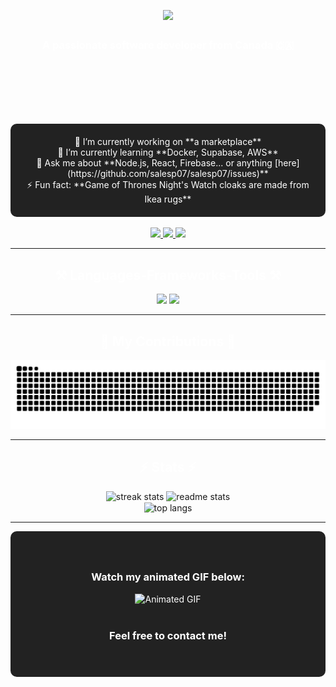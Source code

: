 <!-- Gambar Background Header -->
<div align="center" style="background: url('https://www.google.com/imgres?imgurl=https%3A%2F%2Fcdn.kibrispdr.org%2Fdata%2F902%2Fwarna-hitam-polos-untuk-wallpaper-1.jpg&tbnid=1fS7cwzypTTGQM&vet=10CBkQxiAoCGoXChMIwM3h_ZXYiQMVAAAAAB0AAAAAEAY..i&imgrefurl=https%3A%2F%2Fwww.kibrispdr.org%2Fwarna-hitam-polos-untuk-wallpaper.html&docid=iFi3RIk9tq4BjM&w=300&h=300&itg=1&q=gambar%20hitamn&ved=0CBkQxiAoCGoXChMIwM3h_ZXYiQMVAAAAAB0AAAAAEAY') no-repeat center center; background-size: cover; padding: 100px 0; color: white; border-radius: 10px;">
  <h1 align="center">
    <img src="https://readme-typing-svg.herokuapp.com/?font=Righteous&size=35&center=true&vCenter=true&width=500&height=70&duration=4000&lines=Hi+There!+👋;+I'm+Tan!;" />
  </h1>
  <h3 align="center">A passionate software developer from Canada 🇨🇦</h3>
</div>

<!-- Section Konten Utama dengan Latar Gelap -->
<div align="center" style="background-color: #222222; color: white; padding: 20px; border-radius: 10px;">
  🔭 I’m currently working on **a marketplace**<br>
  🌱 I’m currently learning **Docker, Supabase, AWS**<br>
  💬 Ask me about **Node.js, React, Firebase... or anything [here](https://github.com/salesp07/salesp07/issues)**<br>
  ⚡ Fun fact: **Game of Thrones Night's Watch cloaks are made from Ikea rugs**
</div>

<br/>

<!-- Badges Kontak -->
<div align="center">
  <a href="mailto:pedro.sales.tanxzxzxz@gmail.com">
    <img src="https://img.shields.io/badge/Gmail-333333?style=for-the-badge&logo=gmail&logoColor=red" />
  </a>
  <a href="https://linkedin.com/in/pedro-sales-muniz" target="_blank">
    <img src="https://img.shields.io/badge/LinkedIn-0077B5?style=for-the-badge&logo=linkedin&logoColor=white" />
  </a>
  <a href="https://salesp07.github.io" target="_blank">
    <img src="https://img.shields.io/badge/Portfolio-FF5722?style=for-the-badge&logo=todoist&logoColor=white" />
  </a>
</div>

<hr/>

<!-- Bagian Tools dan Skill -->
<h2 align="center" style="color: white;">⚒️ Languages-Frameworks-Tools ⚒️</h2>
<div align="center">
  <img src="https://skillicons.dev/icons?i=react,bootstrap,mui,html,css,vscode,github,figma,tailwind,git,r" />
  <img src="https://skillicons.dev/icons?i=nodejs,python,javascript,typescript,express,firebase,mongodb,c,java,nextjs,mysql,flask" />
</div>

<hr/>

<!-- Kontribusi -->
<div align="center" style="color: white;">
  <h2>🐍 My Contributions 🐍</h2>
  <img alt="snake eating my contributions" src="https://raw.githubusercontent.com/salesp07/salesp07/output/github-contribution-grid-snake.svg" />
</div>

<hr/>

<!-- Stats Section -->
<h2 align="center" style="color: white;">⚡ Stats ⚡</h2>
<div align="center">
  <img width="390" src="https://github-readme-streak-stats-salesp07.vercel.app/?user=salesp07&count_private=true&theme=dark&border_radius=10" alt="streak stats"/>
  <img width="390" src="https://github-readme-stats-salesp07.vercel.app/api?username=salesp07&count_private=true&show_icons=true&theme=dark&rank_icon=github&border_radius=10" alt="readme stats" />
  <br/>
  <img width="325" align="center" src="https://github-readme-stats-salesp07.vercel.app/api/top-langs/?username=salesp07&hide=HTML&langs_count=8&layout=compact&theme=dark&border_radius=10&size_weight=0.5&count_weight=0.5&exclude_repo=github-readme-stats" alt="top langs" />
</div>

<hr/>

<!-- GIF Animasi di bagian bawah -->
<div align="center" style="background-color: #222222; padding: 40px; color: white; border-radius: 10px;">
  <h3>Watch my animated GIF below:</h3>
  <img src="https://yourgifurl.com/youranimation.gif" alt="Animated GIF" width="600px" />
  <br/><br/>
  <h3>Feel free to contact me!</h3>
</div>

<br/>
